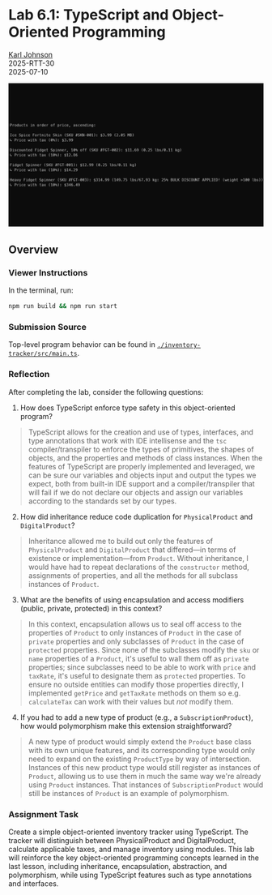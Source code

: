# Lab 6.1: TypeScript and Object-Oriented Programming

[Karl Johnson](https://github.com/hirekarl)  
2025-RTT-30  
<time datetime="2025-07-10">2025-07-10</time>  

![Preview of inventory-tracker output.](./preview.png)

## Overview
### Viewer Instructions
In the terminal, run:

```bash
npm run build && npm run start
```

### Submission Source
Top-level program behavior can be found in [`./inventory-tracker/src/main.ts`](./inventory-tracker/src/main.ts).

### Reflection
After completing the lab, consider the following questions:

1. How does TypeScript enforce type safety in this object-oriented program?
> TypeScript allows for the creation and use of types, interfaces, and type annotations that work with IDE intellisense and the `tsc` compiler/transpiler to enforce the types of primitives, the shapes of objects, and the properties and methods of class instances. When the features of TypeScript are properly implemented and leveraged, we can be sure our variables and objects input and output the types we expect, both from built-in IDE support and a compiler/transpiler that will fail if we do not declare our objects and assign our variables according to the standards set by our types.

2. How did inheritance reduce code duplication for `PhysicalProduct` and `DigitalProduct`?
>  Inheritance allowed me to build out only the features of `PhysicalProduct` and `DigitalProduct` that differed&mdash;in terms of existence or implementation&mdash;from `Product`. Without inheritance, I would have had to repeat declarations of the `constructor` method, assignments of properties, and all the methods for all subclass instances of `Product`.

3. What are the benefits of using encapsulation and access modifiers (public, private, protected) in this context?
> In this context, encapsulation allows us to seal off access to the properties of `Product` to only instances of `Product` in the case of `private` properties and only subclasses of `Product` in the case of `protected` properties. Since none of the subclasses modify the `sku` or `name` properties of a `Product`, it's useful to wall them off as `private` properties; since subclasses need to be able to work with `price` and `taxRate`, it's useful to designate them as `protected` properties. To ensure no outside entities can modify those properties directly, I implemented `getPrice` and `getTaxRate` methods on them so e.g. `calculateTax` can work with their values but *not* modify them.

4. If you had to add a new type of product (e.g., a `SubscriptionProduct`), how would polymorphism make this extension straightforward?
> A new type of product would simply extend the `Product` base class with its own unique features, and its corresponding type would only need to expand on the existing `ProductType` by way of intersection. Instances of this new product type would still register as instances of `Product`, allowing us to use them in much the same way we're already using `Product` instances. That instances of `SubscriptionProduct` would still be instances of `Product` is an example of polymorphism.

### Assignment Task
Create a simple object-oriented inventory tracker using TypeScript. The tracker will distinguish between PhysicalProduct and DigitalProduct, calculate applicable taxes, and manage inventory using modules. This lab will reinforce the key object-oriented programming concepts learned in the last lesson, including inheritance, encapsulation, abstraction, and polymorphism, while using TypeScript features such as type annotations and interfaces.